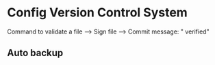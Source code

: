 # Config Version Control System

Command to validate a file
  --> Sign file
  --> Commit message: "<filename> verified"


## Auto backup
